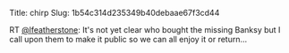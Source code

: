 Title: chirp
Slug: 1b54c314d235349b40debaae67f3cd44

RT <a href="http://twitter.com/lfeatherstone">@lfeatherstone</a>: It's not yet clear who bought the missing Banksy but I call upon them to make it public so we can all enjoy it or return…
